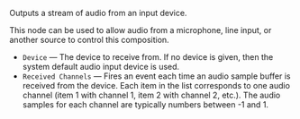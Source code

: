 Outputs a stream of audio from an input device. 

This node can be used to allow audio from a microphone, line input, or another source to control this composition.

   - `Device` — The device to receive from. If no device is given, then the system default audio input device is used.
   - `Received Channels` — Fires an event each time an audio sample buffer is received from the device.  Each item in the list corresponds to one audio channel (item 1 with channel 1, item 2 with channel 2, etc.).  The audio samples for each channel are typically numbers between -1 and 1.
